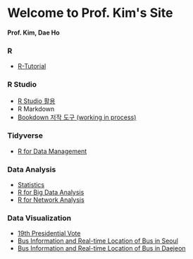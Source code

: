 # Welcome to Prof. Kim's Site
**Prof. Kim, Dae Ho**



### R

- [R-Tutorial](./R/R-Tutorial)

### R Studio

- [R Studio 활용](./R/R-Studio)
- R Markdown
- [Bookdown 저작 도구 (working in process)](./R/Bookdown-Authoring-Tool)

### Tidyverse

- [R for Data Management](./R/R-for-Data-Management/index.html)

### Data Analysis

- [Statistics](https://kmis.gitbook.io/statistics/)
- [R for Big Data Analysis](./R/R-for-BigData-Analysis/index.html)
- [R for Network Analysis](./R/R-for-Network-Analysis/index.html)

### Data Visualization

- [19th Presidential Vote](./R/GGMAP_19th_Presidential_Vote)
- [Bus Information and Real-time Location of Bus in Seoul](./R/BusRoute_Seoul/index.html)
- [Bus Information and Real-time Location of Bus in Daejeon](./R/BusRoute_Daejeon/index.html)